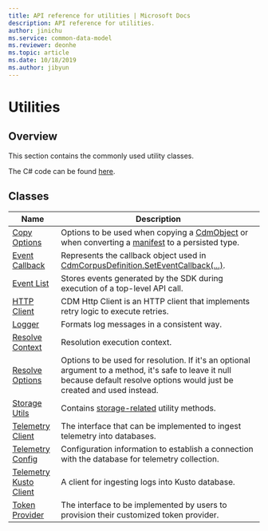 ```yaml
---
title: API reference for utilities | Microsoft Docs
description: API reference for utilities.
author: jinichu
ms.service: common-data-model
ms.reviewer: deonhe 
ms.topic: article
ms.date: 10/18/2019
ms.author: jibyun
---
```


# Utilities

## Overview

This section contains the commonly used utility classes. 

The C# code can be found [here](https://github.com/microsoft/CDM/tree/master/objectModel/CSharp/Microsoft.CommonDataModel.ObjectModel/Utilities).

## Classes
|Name|Description|
|---|---|
|[Copy Options](copyoptions.md)|Options to be used when copying a [CdmObject](../cdm/cdmobject.md) or when converting a [manifest](../cdm/manifest.md) to a persisted type.|
|[Event Callback](callback.md)|Represents the callback object used in [CdmCorpusDefinition.SetEventCallback(...)](../cdm/corpus.md#methods).|
|[Event List](eventlist.md)|Stores events generated by the SDK during execution of a top-level API call.| 
|[HTTP Client](httpclient.md)|CDM Http Client is an HTTP client that implements retry logic to execute retries.|
|[Logger](logger.md)|Formats log messages in a consistent way.| 
|[Resolve Context](resolvecontext.md)|Resolution execution context.|
|[Resolve Options](resolveoptions.md)|Options to be used for resolution. If it's an optional argument to a method, it's safe to leave it null because default resolve options would just be created and used instead.|
|[Storage Utils](storageutils.md)|Contains [storage-related](../storage/storage.md) utility methods.|
|[Telemetry Client](telemetryclient.md)|The interface that can be implemented to ingest telemetry into databases.|
|[Telemetry Config](telemetryconfig.md)|Configuration information to establish a connection with the database for telemetry collection.|
|[Telemetry Kusto Client](telemetrykustoclient.md)|A client for ingesting logs into Kusto database.|
|[Token Provider](tokenprovider.md)|The interface to be implemented by users to provision their customized token provider.|
